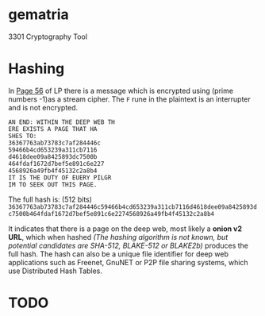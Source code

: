 # gematria
3301 Cryptography Tool

# Hashing
In [Page 56](https://static.wikia.nocookie.net/uncovering-cicada/images/2/2f/56.jpg/revision/latest/scale-to-width-down/1000?cb=20150109104852) of LP there is a message which is encrypted using (prime numbers -1)as a stream cipher. The `F` rune in the plaintext is an interrupter and is not encrypted.
```
AN END: WITHIN THE DEEP WEB TH
ERE EXISTS A PAGE THAT HA
SHES TO:
36367763ab73783c7af284446c
59466b4cd653239a311cb7116
d4618dee09a8425893dc7500b
464fdaf1672d7bef5e891c6e227
4568926a49fb4f45132c2a8b4
IT IS THE DUTY OF EUERY PILGR
IM TO SEEK OUT THIS PAGE.
```
The full hash is: (512 bits)
```36367763ab73783c7af284446c59466b4cd653239a311cb7116d4618dee09a8425893dc7500b464fdaf1672d7bef5e891c6e2274568926a49fb4f45132c2a8b4```

It indicates that there is a page on the deep web, most likely a **onion v2 URL**, which when hashed *(The hashing algorithm is not known, but potential candidates are SHA-512, BLAKE-512 or BLAKE2b)* produces the full hash.
The hash can also be a unique file identifier for deep web applications such as Freenet, GnuNET or P2P file sharing systems, which use Distributed Hash Tables.

# TODO
